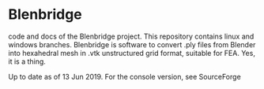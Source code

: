 # Blenbridge
code and docs of the Blenbridge project. This repository contains linux and windows branches. Blenbridge is software to convert .ply files from Blender into hexahedral mesh in .vtk unstructured grid format, suitable for FEA. Yes, it is a thing.

Up to date as of 13 Jun 2019. For the console version, see SourceForge

